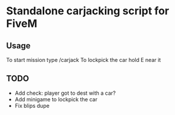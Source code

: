 # Standalone carjacking script for FiveM

## Usage

To start mission type /carjack
To lockpick the car hold E near it

## TODO

- Add check: player got to dest with a car?
- Add minigame to lockpick the car
- Fix blips dupe
